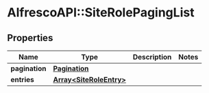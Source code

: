 # AlfrescoAPI::SiteRolePagingList

## Properties
Name | Type | Description | Notes
------------ | ------------- | ------------- | -------------
**pagination** | [**Pagination**](Pagination.md) |  | 
**entries** | [**Array&lt;SiteRoleEntry&gt;**](SiteRoleEntry.md) |  | 


